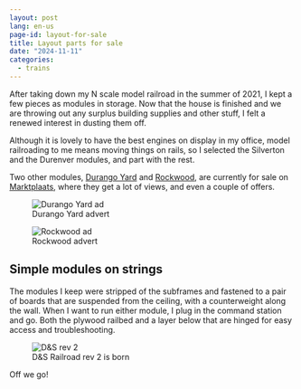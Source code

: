 ```yaml
---
layout: post
lang: en-us
page-id: layout-for-sale
title: Layout parts for sale
date: "2024-11-11"
categories:
  - trains
---
```


After taking down my N scale model railroad in the summer of 2021, I kept a few pieces as modules in storage.
Now that the house is finished and we are throwing out any surplus building supplies and other stuff, I felt a renewed interest in dusting them off.

Although it is lovely to have the best engines on display in my office, model railroading to me means moving things on rails, so I selected the Silverton and the Durenver modules, and part with the rest.

Two other modules, [Durango Yard](https://www.marktplaats.nl/v/hobby-en-vrije-tijd/modeltreinen-n-spoor/m2177277613-n-module-durango-co-usa-incl-gebouwtjes) and [Rockwood](https://www.marktplaats.nl/v/hobby-en-vrije-tijd/modeltreinen-n-spoor/m2176141841-n-module-berglandschap-high-line-incl-gebouwtjes), are currently for sale on [Marktplaats](https://www.marktplaats.nl/u/e-broerse/7983972/), where they get a lot of views, and even a couple of offers.

<div class="row">
<div class="col-sm">
<figure><img src='{{ "/assets/img/blog/Mp_Durango_Yard_2024.png" | relative_url }}' alt="Durango Yard ad" class='img-fluid'><figcaption class="kleiner">Durango Yard advert</figcaption></figure>
</div>
<div class="col-sm">
<figure><img src='{{ "/assets/img/blog/Mp_Rockwood_2024.png" | relative_url }}' alt="Rockwood ad" class='img-fluid'><figcaption class="kleiner">Rockwood advert</figcaption></figure>
</div>
</div>

## Simple modules on strings

The modules I keep were stripped of the subframes and fastened to a pair of boards that are suspended from the ceiling, with a counterweight along the wall. When I want to run either module, I plug in the command station and go. Both the plywood railbed and a layer below that are hinged for easy access and troubleshooting.

<figure><img src='{{ "/assets/img/trains2/ds2/IMG_1852.jpg" | relative_url }}' alt="D&S rev 2" class='img-fluid'><figcaption class="kleiner">D&S Railroad rev 2 is born</figcaption></figure>

Off we go!
